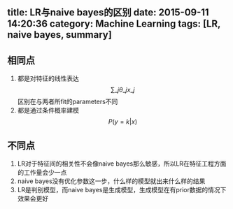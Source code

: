 title: LR与naive bayes的区别
date: 2015-09-11 14:20:36
category: Machine Learning
tags: [LR, naive bayes, summary]
---
## 相同点
1. 都是对特征的线性表达
$$\sum\_j \theta\_j x\_j$$
区别在与两者所fit的parameters不同
2. 都是通过条件概率建模
$$P(y=k|x)$$

## 不同点
1. LR对于特征间的相关性不会像naive bayes那么敏感，所以LR在特征工程方面的工作量会少一点
2. naive bayes没有优化参数这一步，什么样的模型就出来什么样的结果
3. LR是判别模型，而naive bayes是生成模型，生成模型在有prior数据的情况下效果会更好
